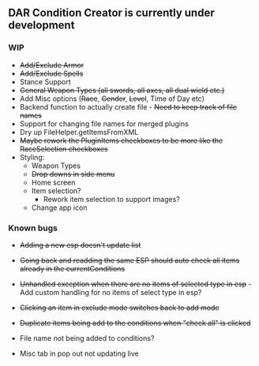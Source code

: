 ## DAR Condition Creator is currently under development

### WIP

- ~~Add/Exclude Armor~~
- ~~Add/Exclude Spells~~
- Stance Support
- ~~General Weapon Types (all swords, all axes, all dual wield etc.)~~
- Add Misc options (~~Race~~, ~~Gender~~, ~~Level~~, Time of Day etc)
- Backend function to actually create file - ~~Need to keep track of file names~~
- Support for changing file names for merged plugins
- Dry up FileHelper.getItemsFromXML
- ~~Maybe rework the PluginItems checkboxes to be more like the RaceSelection checkboxes~~
- Styling:
  - Weapon Types
  - ~~Drop downs in side menu~~
  - Home screen
  - Item selection?
    - Rework item selection to support images?
  - Change app icon

### Known bugs

- ~~Adding a new esp doesn't update list~~

- ~~Going back and readding the same ESP should auto check all items already in the currentConditions~~

- ~~Unhandled exception when there are no items of selected type in esp~~ - Add custom handling for no items of select type in esp?

- ~~Clicking an item in exclude mode switches back to add mode~~
- ~~Duplicate items being add to the conditions when "check all" is clicked~~
- File name not being added to conditions?
- Misc tab in pop out not updating live
